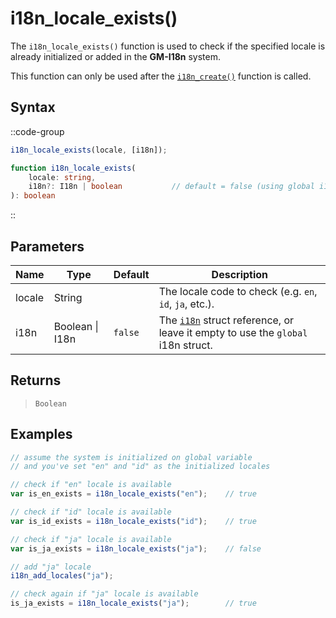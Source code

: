 # i18n_locale_exists()

The `i18n_locale_exists()` function is used to check if the specified locale is already initialized or added in the **GM-I18n** system.

This function can only be used after the [`i18n_create()`](/v0/api-reference/functions/i18n-create) function is called.

## Syntax

::code-group
```js [Usage]
i18n_locale_exists(locale, [i18n]);
```

```ts [Signature]
function i18n_locale_exists(
    locale: string,
    i18n?: I18n | boolean           // default = false (using global i18n struct)
): boolean
```
::

## Parameters

| Name        | Type              | Default      | Description |
|-------------|-------------------|--------------|-------------|
| locale      | String            |              | The locale code to check (e.g. `en`, `id`, `ja`, etc.). |
| i18n        | Boolean \| I18n | `false`      | The [`i18n`](/v0/api-reference/functions/i18n-create) struct reference, or leave it empty to use the `global` i18n struct. |

## Returns

> `Boolean`

## Examples

```js [Create Event]
// assume the system is initialized on global variable
// and you've set "en" and "id" as the initialized locales

// check if "en" locale is available
var is_en_exists = i18n_locale_exists("en");    // true

// check if "id" locale is available
var is_id_exists = i18n_locale_exists("id");    // true

// check if "ja" locale is available
var is_ja_exists = i18n_locale_exists("ja");    // false

// add "ja" locale
i18n_add_locales("ja");

// check again if "ja" locale is available
is_ja_exists = i18n_locale_exists("ja");        // true
```
